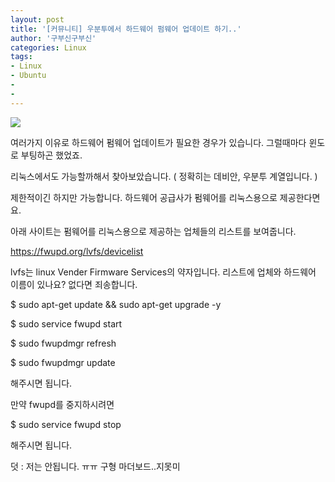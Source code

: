 ```yaml
---
layout: post
title: '[커뮤니티] 우분투에서 하드웨어 펌웨어 업데이트 하기..'
author: '구부신구부신'
categories: Linux
tags:
- Linux
- Ubuntu
-
-
---
```



<script> location.href='https://cafe.naver.com/develoid/867881' ; </script>

<p><img src="https://cafeptthumb-phinf.pstatic.net/MjAxOTA0MTVfMjgz/MDAxNTU1MjYwMTAwNDE4.1HO2uYWst6bDHPlbGFn4RBVh7LKTLfWg0cLsDCEo0Ksg.0F-FMIXUREoq9fwDHvPl9bW_9LpbREdRzGEWA1EFxvkg.PNG.kkw2821/%EB%94%94%EB%B2%A8%EB%A1%9C%EC%9D%B4%EB%93%9C_%EA%B8%80%EC%96%91%EC%8B%9D_%EB%94%94%ED%8F%B4%ED%8A%B8.png?type=w740"></p>
<p>여러가지 이유로 하드웨어 펌웨어 업데이트가 필요한 경우가 있습니다. 그럴때마다 윈도로 부팅하곤 했었죠.&nbsp;</p>
<p>리눅스에서도 가능할까해서 찾아보았습니다. ( 정확히는 데비안, 우분투 계열입니다. )&nbsp;</p>
<p>제한적이긴 하지만 가능합니다. 하드웨어 공급사가 펌웨어를 리눅스용으로 제공한다면요.&nbsp;</p>
<p>아래 사이트는 펌웨어를 리눅스용으로 제공하는 업체들의 리스트를 보여줍니다.&nbsp;</p>
<p><a href="https://fwupd.org/lvfs/devicelist">https://fwupd.org/lvfs/devicelist</a></p>
<p>lvfs는 linux Vender Firmware Services의 약자입니다. 리스트에 업체와 하드웨어 이름이 있나요? 없다면 죄송합니다.</p>
<p>$ sudo apt-get update &amp;&amp; sudo apt-get upgrade -y</p>
<p>$ sudo service fwupd start</p>
<p>$ sudo fwupdmgr refresh</p>
<p>$&nbsp;sudo fwupdmgr update</p>
<p>해주시면 됩니다.&nbsp;</p>
<p>만약 fwupd를 중지하시려면&nbsp;</p>
<p>$ sudo service fwupd stop</p>
<p>해주시면 됩니다.&nbsp;</p>
<p>덧 : 저는 안됩니다. ㅠㅠ 구형 마더보드..지못미</p>
